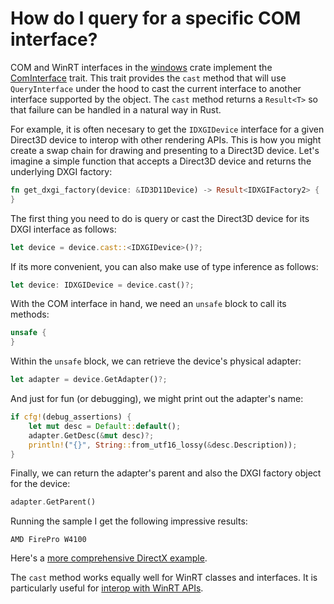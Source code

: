 # How do I query for a specific COM interface?

COM and WinRT interfaces in the [windows](https://crates.io/crates/windows) crate implement the [ComInterface](https://microsoft.github.io/windows-docs-rs/doc/windows/core/trait.ComInterface.html) trait. This trait provides the `cast` method that will use `QueryInterface` under the hood to cast the current interface to another interface supported by the object. The `cast` method returns a `Result<T>` so that failure can be handled in a natural way in Rust.

For example, it is often necesary to get the `IDXGIDevice` interface for a given Direct3D device to interop with other rendering APIs. This is how you might create a swap chain for drawing and presenting to a Direct3D device. Let's imagine a simple function that accepts a Direct3D device and returns the underlying DXGI factory:

```rust
fn get_dxgi_factory(device: &ID3D11Device) -> Result<IDXGIFactory2> {
}
```

The first thing you need to do is query or cast the Direct3D device for its DXGI interface as follows:

```rust
let device = device.cast::<IDXGIDevice>()?;
```

If its more convenient, you can also make use of type inference as follows:

```rust
let device: IDXGIDevice = device.cast()?;
```

With the COM interface in hand, we need an `unsafe` block to call its methods:

```rust
unsafe {
}
```

Within the `unsafe` block, we can retrieve the device's physical adapter:

```rust
let adapter = device.GetAdapter()?;
```

And just for fun (or debugging), we might print out the adapter's name:

```rust
if cfg!(debug_assertions) {
    let mut desc = Default::default();
    adapter.GetDesc(&mut desc)?;
    println!("{}", String::from_utf16_lossy(&desc.Description));
}
```

Finally, we can return the adapter's parent and also the DXGI factory object for the device:

```rust
adapter.GetParent()
```

Running the sample I get the following impressive results:

```
AMD FirePro W4100
```

Here's a [more comprehensive DirectX example](https://github.com/microsoft/windows-rs/tree/master/crates/samples/windows/direct2d).

The `cast` method works equally well for WinRT classes and interfaces. It is particularly useful for [interop with WinRT APIs](https://github.com/microsoft/windows-rs/blob/master/crates/samples/windows/uiautomation/src/main.rs). 
